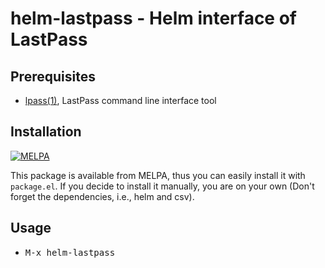 # helm-lastpass - Helm interface of LastPass

## Prerequisites

- [lpass(1)](https://github.com/lastpass/lastpass-cli), LastPass command line interface tool

## Installation

[![MELPA](https://melpa.org/packages/helm-lastpass-badge.svg)](https://melpa.org/#/helm-lastpass)

This package is available from MELPA, thus you can easily install it with
`package.el`. If you decide to install it manually, you are on your own
(Don't forget the dependencies, i.e., helm and csv).

## Usage

- <kbd>M-x helm-lastpass</kbd>
